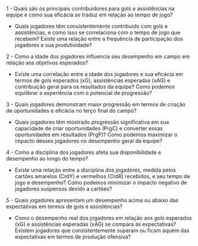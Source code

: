 1 - Quais são os principais contribuidores para gols e assistências na equipe e como sua eficácia se traduz em relação ao tempo de jogo?

- Quais jogadores têm consistentemente contribuído com gols e assistências, e como isso se correlaciona com o tempo de jogo que recebem? Existe uma relação entre a frequência de participação dos jogadores e sua produtividade?

2 - Como a idade dos jogadores influencia seu desempenho em campo em relação aos objetivos esperados?

- Existe uma correlação entre a idade dos jogadores e sua eficácia em termos de gols esperados (xG), assistências esperadas (xAG) e contribuição geral para os resultados da equipe? Como podemos equilibrar a experiência com o potencial de progressão?

3 - Quais jogadores demonstram maior progressão em termos de criação de oportunidades e eficácia no terço final do campo?

- Quais jogadores têm mostrado progressão significativa em sua capacidade de criar oportunidades (PrgC) e converter essas oportunidades em resultados (PrgP)? Como podemos maximizar o impacto desses jogadores no desempenho geral da equipe?

4 - Como a disciplina dos jogadores afeta sua disponibilidade e desempenho ao longo do tempo?

- Existe uma relação entre a disciplina dos jogadores, medida pelos cartões amarelos (CrdY) e vermelhos (CrdR) recebidos, e seu tempo de jogo e desempenho? Como podemos minimizar o impacto negativo de jogadores suspensos devido a cartões?

5 - Quais jogadores apresentam um desempenho acima ou abaixo das expectativas em termos de gols e assistências?

- Como o desempenho real dos jogadores em relação aos gols esperados (xG) e assistências esperadas (xAG) se compara às expectativas? Existem jogadores que consistentemente superam ou ficam aquém das expectativas em termos de produção ofensiva?

